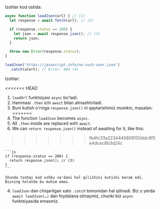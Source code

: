 
Izohlar kod ostida:

```js run
async function loadJson(url) { // (1)
  let response = await fetch(url); // (2)

  if (response.status == 200) {
    let json = await response.json(); // (3)
    return json;
  }

  throw new Error(response.status);
}

loadJson('https://javascript.info/no-such-user.json')
  .catch(alert); // Error: 404 (4)
```

Izohlar:

<<<<<<< HEAD
1. `loadUrl` funktsiyasi `async` bo'ladi.
2. Hammasi `.then` ichi `await` bilan almashtiriladi.
3. Buni kutish o'rniga `response.json()` ni qaytarishimiz mumkin, masalan:
=======
1. The function `loadJson` becomes `async`.
2. All `.then` inside are replaced with `await`.
3. We can `return response.json()` instead of awaiting for it, like this:
>>>>>>> fb4fc33a2234445808100ddc9f5e4dcec8b3d24c

    ```js
    if (response.status == 200) {
      return response.json(); // (3)
    }
    ```

    Shunda tashqi kod ushbu va'dani hal qilishini kutishi kerak edi. Bizning holatda bu muhim emas.
4. `loadJson` dan chiqarilgan xato `.catch` tomonidan hal qilinadi. Biz u yerda `await loadJson(…)` dan foydalana olmaymiz, chunki biz `async` funktsiyasida emasmiz.
